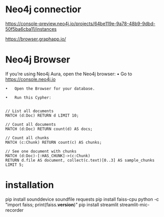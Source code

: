 # Neo4j connectior
https://console-preview.neo4j.io/projects/64be119e-9a78-48b9-9dbd-50f5ba6cba11/instances

https://browser.graphapp.io/


# Neo4j Browser
If you’re using Neo4j Aura, open the Neo4j browser:
	•	Go to https://console.neo4j.io

	•	Open the Browser for your database.

	•	Run this Cypher:
    
```

// List all documents
MATCH (d:Doc) RETURN d LIMIT 10;

// Count all documents
MATCH (d:Doc) RETURN count(d) AS docs;

// Count all chunks
MATCH (c:Chunk) RETURN count(c) AS chunks;

// See one document with chunks
MATCH (d:Doc)-[:HAS_CHUNK]->(c:Chunk)
RETURN d.file AS document, collect(c.text)[0..3] AS sample_chunks
LIMIT 5;
```

# installation 
pip install sounddevice soundfile requests
pip install faiss-cpu
python -c "import faiss; print(faiss.__version__)"
pip install streamlit streamlit-mic-recorder

